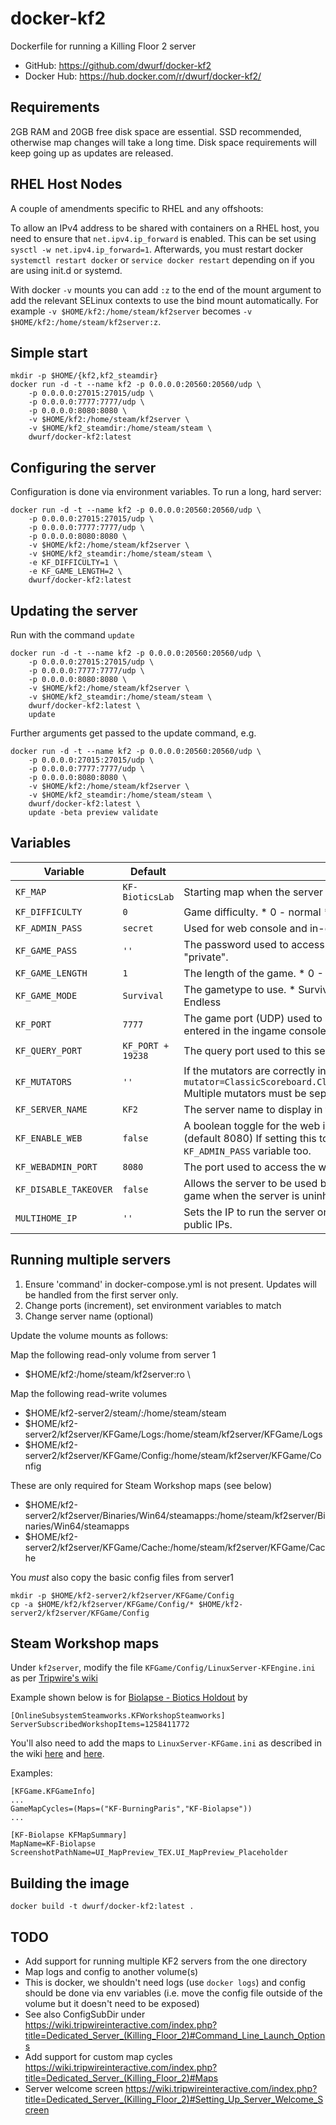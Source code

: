 docker-kf2
==========

Dockerfile for running a Killing Floor 2 server

* GitHub: https://github.com/dwurf/docker-kf2
* Docker Hub: https://hub.docker.com/r/dwurf/docker-kf2/

Requirements
------------

2GB RAM and 20GB free disk space are essential. SSD recommended, otherwise map
changes will take a long time. Disk space requirements will keep going up as 
updates are released.

**RHEL Host Nodes**
------------
A couple of amendments specific to RHEL and any offshoots:

To allow an IPv4 address to be shared with containers on a RHEL host, you need to ensure that `net.ipv4.ip_forward` is enabled. This can be set using `sysctl -w net.ipv4.ip_forward=1`. Afterwards, you must restart docker `systemctl restart docker` or `service docker restart` depending on if you are using init.d or systemd.

With docker `-v` mounts you can add `:z` to the end of the mount argument to add the relevant SELinux contexts to use the bind mount automatically. For example `-v $HOME/kf2:/home/steam/kf2server` becomes `-v $HOME/kf2:/home/steam/kf2server:z`.


Simple start
------------

    mkdir -p $HOME/{kf2,kf2_steamdir}
    docker run -d -t --name kf2 -p 0.0.0.0:20560:20560/udp \
        -p 0.0.0.0:27015:27015/udp \
        -p 0.0.0.0:7777:7777/udp \
        -p 0.0.0.0:8080:8080 \
        -v $HOME/kf2:/home/steam/kf2server \
        -v $HOME/kf2_steamdir:/home/steam/steam \
        dwurf/docker-kf2:latest

Configuring the server
----------------------

Configuration is done via environment variables. To run a long, hard server:

    docker run -d -t --name kf2 -p 0.0.0.0:20560:20560/udp \
        -p 0.0.0.0:27015:27015/udp \
        -p 0.0.0.0:7777:7777/udp \
        -p 0.0.0.0:8080:8080 \
        -v $HOME/kf2:/home/steam/kf2server \
        -v $HOME/kf2_steamdir:/home/steam/steam \
        -e KF_DIFFICULTY=1 \
        -e KF_GAME_LENGTH=2 \
        dwurf/docker-kf2:latest

Updating the server
-------------------

Run with the command `update`

    docker run -d -t --name kf2 -p 0.0.0.0:20560:20560/udp \
        -p 0.0.0.0:27015:27015/udp \
        -p 0.0.0.0:7777:7777/udp \
        -p 0.0.0.0:8080:8080 \
        -v $HOME/kf2:/home/steam/kf2server \
        -v $HOME/kf2_steamdir:/home/steam/steam \
        dwurf/docker-kf2:latest \
        update

Further arguments get passed to the update command, e.g.

    docker run -d -t --name kf2 -p 0.0.0.0:20560:20560/udp \
        -p 0.0.0.0:27015:27015/udp \
        -p 0.0.0.0:7777:7777/udp \
        -p 0.0.0.0:8080:8080 \
        -v $HOME/kf2:/home/steam/kf2server \
        -v $HOME/kf2_steamdir:/home/steam/steam \
        dwurf/docker-kf2:latest \
        update -beta preview validate

Variables
---------

| Variable              | Default           | Description                                                                                                                                                                                                |
|-----------------------|-------------------|------------------------------------------------------------------------------------------------------------------------------------------------------------------------------------------------------------|
| `KF_MAP`              | `KF-BioticsLab`   | Starting map when the server is first loaded.                                                                                                                                                              |
| `KF_DIFFICULTY`       | `0`               | Game difficulty.  * 0 - normal * 1 - hard * 2 - suicidal * 3 - hell on earth                                                                                                                               |
| `KF_ADMIN_PASS`       | `secret`          | Used for web console and in-game admin logins.                                                                                                                                                             |
| `KF_GAME_PASS`        | `''`              | The password used to access the game. Setting this will make the server "private".                                                                                                                         |
| `KF_GAME_LENGTH`      | `1`               | The length of the game. * 0 - 4 waves * 1 - 7 waves * 2 - 10 waves                                                                                                                                         |
| `KF_GAME_MODE`        | `Survival`        | The gametype to use. * Survival * VersusSurvival * WeeklySurvival * Endless                                                                                                                                |
| `KF_PORT`             | `7777`            | The game port (UDP) used to accept incoming clients. This is the port entered in the ingame console's `open` command.                                                                                      |
| `KF_QUERY_PORT`       | `KF_PORT + 19238` | The query port used to this server instance.                                                                                                                                                               |
| `KF_MUTATORS`         | `''`              | If the mutators are correctly installed on the server they can be used like this: `mutator=ClassicScoreboard.ClassicSCMut,KFMutator.KFMutator_MaxPlayersV2` Multiple mutators must be seperated with a `,` |
| `KF_SERVER_NAME`      | `KF2`             | The server name to display in the server browser.                                                                                                                                                          |
| `KF_ENABLE_WEB`       | `false`           | A boolean toggle for the web interface hosted on the KF_WEBADMIN_PORT (default 8080) If setting this to true, it's recommended you change the `KF_ADMIN_PASS` variable too.                                |
| `KF_WEBADMIN_PORT`    | `8080`            | The port used to access the web admin interface.                                                                                                                                                           |
| `KF_DISABLE_TAKEOVER` | `false`           | Allows the server to be used by other players looking to create a private game when the server is uninhabited.                                                                                             |
| `MULTIHOME_IP` | `''` | Sets the IP to run the server on in cases where it has been assigned multiple public IPs. |


Running multiple servers
------------------------

1. Ensure 'command' in docker-compose.yml is not present. Updates will be
   handled from the first server only.
2. Change ports (increment), set environment variables to match
3. Change server name (optional)

Update the volume mounts as follows:

Map the following read-only volume from server 1

 - $HOME/kf2:/home/steam/kf2server:ro \

Map the following read-write volumes

 - $HOME/kf2-server2/steam/:/home/steam/steam
 - $HOME/kf2-server2/kf2server/KFGame/Logs:/home/steam/kf2server/KFGame/Logs
 - $HOME/kf2-server2/kf2server/KFGame/Config:/home/steam/kf2server/KFGame/Config

These are only required for Steam Workshop maps (see below)

 - $HOME/kf2-server2/kf2server/Binaries/Win64/steamapps:/home/steam/kf2server/Binaries/Win64/steamapps
 - $HOME/kf2-server2/kf2server/KFGame/Cache:/home/steam/kf2server/KFGame/Cache

You *must* also copy the basic config files from server1

    mkdir -p $HOME/kf2-server2/kf2server/KFGame/Config
    cp -a $HOME/kf2/kf2server/KFGame/Config/* $HOME/kf2-server2/kf2server/KFGame/Config

Steam Workshop maps
-------------------

Under `kf2server`, modify the file `KFGame/Config/LinuxServer-KFEngine.ini` as per [Tripwire's wiki][1]

Example shown below is for [Biolapse - Biotics Holdout][2] by 

[1]: https://wiki.tripwireinteractive.com/index.php?title=Dedicated_Server_(Killing_Floor_2)#Setting_Up_Steam_Workshop_For_Servers
[2]: http://steamcommunity.com/sharedfiles/filedetails/?id=1258411772


    [OnlineSubsystemSteamworks.KFWorkshopSteamworks]
    ServerSubscribedWorkshopItems=1258411772


You'll also need to add the maps to `LinuxServer-KFGame.ini` as described in the wiki [here][3] and [here][4].

[3]: https://wiki.tripwireinteractive.com/index.php?title=Dedicated_Server_%28Killing_Floor_2%29#Maps
[4]: https://wiki.tripwireinteractive.com/index.php?title=Dedicated_Server_%28Killing_Floor_2%29#Get_Custom_Maps_To_Show_In_Web_Admin

Examples:

    [KFGame.KFGameInfo]
    ...
    GameMapCycles=(Maps=("KF-BurningParis","KF-Biolapse"))
    ...

    [KF-Biolapse KFMapSummary]
    MapName=KF-Biolapse
    ScreenshotPathName=UI_MapPreview_TEX.UI_MapPreview_Placeholder


Building the image
------------------

    docker build -t dwurf/docker-kf2:latest .

TODO
----

* Add support for running multiple KF2 servers from the one directory
* Map logs and config to another volume(s)
* This is docker, we shouldn't need logs (use `docker logs`) and config should be done via env variables (i.e. move the config file outside of the volume but it doesn't need to be exposed)
* See also ConfigSubDir under https://wiki.tripwireinteractive.com/index.php?title=Dedicated_Server_(Killing_Floor_2)#Command_Line_Launch_Options
* Add support for custom map cycles https://wiki.tripwireinteractive.com/index.php?title=Dedicated_Server_(Killing_Floor_2)#Maps
* Server welcome screen https://wiki.tripwireinteractive.com/index.php?title=Dedicated_Server_(Killing_Floor_2)#Setting_Up_Server_Welcome_Screen


